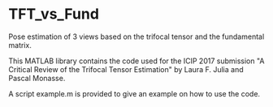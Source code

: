 # TFT_vs_Fund
Pose estimation of 3 views based on the trifocal tensor and the fundamental matrix.

This MATLAB library contains the code used for the ICIP 2017 submission "A Critical Review of the Trifocal Tensor Estimation" by Laura F. Julia and Pascal Monasse.

A script example.m is provided to give an example on how to use the code.
